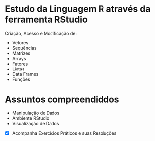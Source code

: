# Estudo da Linguagem R através da ferramenta RStudio

Criação, Acesso e Modificação de:

- Vetores
- Sequências
- Matrizes
- Arrays
- Fatores
- Listas
- Data Frames
- Funções

# Assuntos compreendiddos

- Manipulação de Dados
- Ambiente RStudio
- Visualização de Dados

- [x] Acompanha Exercícios Práticos e suas Resoluções


